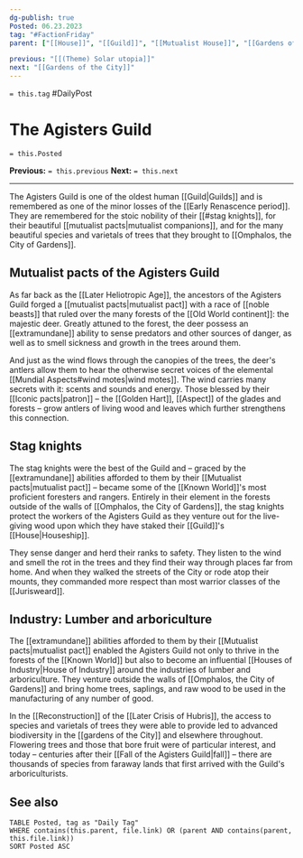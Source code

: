 ```yaml
---
dg-publish: true
Posted: 06.23.2023
tag: "#FactionFriday"
parent: ["[[House]]", "[[Guild]]", "[[Mutualist House]]", "[[Gardens of the City]]", "[[Mutualist pacts]]", "[[Jurisweard]]", "[[Golden Hart]]"]

previous: "[[(Theme) Solar utopia]]"
next: "[[Gardens of the City]]"
---
```

`= this.tag` #DailyPost 
# The Agisters Guild
`= this.Posted`

**Previous:** `= this.previous`
**Next:** `= this.next`

---

The Agisters Guild is one of the oldest human [[Guild|Guilds]] and is remembered as one of the minor losses of the [[Early Renascence period]]. They are remembered for the stoic nobility of their [[#stag knights]], for their beautiful [[mutualist pacts|mutualist companions]], and for the many beautiful species and varietals of trees that they brought to [[Omphalos, the City of Gardens]].

## Mutualist pacts of the Agisters Guild

As far back as the [[Later Heliotropic Age]], the ancestors of the Agisters Guild forged a [[mutualist pacts|mutualist pact]] with a race of [[noble beasts]] that ruled over the many forests of the [[Old World continent]]: the majestic deer. Greatly attuned to the forest, the deer possess an [[extramundane]] ability to sense predators and other sources of danger, as well as to smell sickness and growth in the trees around them.

And just as the wind flows through the canopies of the trees, the deer's antlers allow them to hear the otherwise secret voices of the elemental [[Mundial Aspects#wind motes|wind motes]]. The wind carries many secrets with it: scents and sounds and energy. Those blessed by their [[Iconic pacts|patron]] – the [[Golden Hart]], [[Aspect]] of the glades and forests – grow antlers of living wood and leaves which further strengthens this connection.

## Stag knights

The stag knights were the best of the Guild and – graced by the [[extramundane]] abilities afforded to them by their [[Mutualist pacts|mutualist pact]] – became some of the [[Known World]]'s most proficient foresters and rangers. Entirely in their element in the forests outside of the walls of [[Omphalos, the City of Gardens]], the stag knights protect the workers of the Agisters Guild as they venture out for the live-giving wood upon which they have staked their [[Guild]]'s [[House|Houseship]].

They sense danger and herd their ranks to safety. They listen to the wind and smell the rot in the trees and they find their way through places far from home. And when they walked the streets of the City or rode atop their mounts, they commanded more respect than most warrior classes of the [[Jurisweard]].

## Industry: Lumber and arboriculture

The [[extramundane]] abilities afforded to them by their [[Mutualist pacts|mutualist pact]] enabled the Agisters Guild not only to thrive in the forests of the [[Known World]] but also to become an influential [[Houses of Industry|House of Industry]] around the industries of lumber and arboriculture. They venture outside the walls of [[Omphalos, the City of Gardens]] and bring home trees, saplings, and raw wood to be used in the manufacturing of any number of good.

In the [[Reconstruction]] of the [[Later Crisis of Hubris]], the access to species and varietals of trees they were able to provide led to advanced biodiversity in the [[gardens of the City]] and elsewhere throughout. Flowering trees and those that bore fruit were of particular interest, and today – centuries after their [[Fall of the Agisters Guild|fall]] – there are thousands of species from faraway lands that first arrived with the Guild's arboriculturists.

## See also
```dataview
TABLE Posted, tag as "Daily Tag"
WHERE contains(this.parent, file.link) OR (parent AND contains(parent, this.file.link))
SORT Posted ASC
```